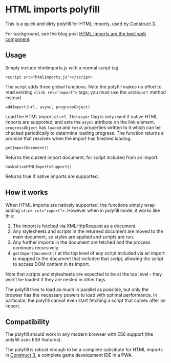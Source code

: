 # HTML imports polyfill
This is a quick and dirty polyfill for HTML imports, used by [Construct 3](https://www.construct.net).

For background, see the blog post [HTML Imports are the best web component](https://www.scirra.com/blog/ashley/34/html-imports-are-the-best-web-component).

## Usage

Simply include htmlimports.js with a normal script tag.

`<script src="htmlimports.js"></script>`

The script adds three global functions. Note the polyfill makes no effort to read existing `<link rel="import">` tags; you must use the `addImport` method instead.

`addImport(url, async, progressObject)`

Load the HTML import at `url`. The `async` flag is only used if native HTML imports are supported, and sets the `async` attribute on the link element. `progressObject` has `loaded` and `total` properties written to it which can be checked periodically to determine loading progress. The function returns a promise that resolves when the import has finished loading.

`getImportDocument()`

Returns the current import document, for script included from an import.

`hasNativeHTMLImportsSupport()`

Returns true if native imports are supported.

## How it works

When HTML imports are natively supported, the functions simply wrap adding `<link rel="import">`. However when in polyfill mode, it works like this:

1. The import is fetched via XMLHttpRequest as a document.
2. Any stylesheets and scripts in the returned document are moved to the main document, so styles are applied and scripts are run.
3. Any further imports in the document are fetched and the process continues recursively.
4. `getImportDocument()` at the top level of any script included via an import is mapped to the document that included that script, allowing the script to access DOM content in its import.

Note that scripts and stylesheets are expected to be at the top level - they won't be loaded if they are nested in other tags.

The polyfill tries to load as much in parallel as possible, but only the browser has the necessary powers to load with optimal performance. In particular, the polyfill cannot even start fetching a script that comes after an import.

## Compatibility

The polyfill should work in any modern browser with ES6 support (the polyfill uses ES6 features).

The polyfill is robust enough to be a complete substitute for HTML imports in [Construct 3](https://www.construct.net), a complete game development IDE in a PWA.